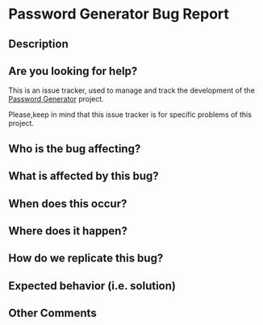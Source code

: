 # Password Generator Bug Report
<!--- Provide a general summary of your changes in the Title above -->
## Description
<!--- Provide a general summary of the issue -->
## Are you looking for help?

This is an issue tracker, used to manage and track the development of the [Password Generator](https://github.com/sebastienrousseau/password-generator) project. 

Please,keep in mind that this issue tracker is for specific problems of this project.

<!--- Provide a general summary of your changes in the Title above -->
## Who is the bug affecting?
<!-- Please be specific as possible. Use dashes (-) or numbers (1) to create a list of steps -->

## What is affected by this bug?
<!-- Please be specific as possible. Use dashes (-) or numbers (1) to create a list of steps -->

## When does this occur?
<!-- Please be specific as possible. Use dashes (-) or numbers (1) to create a list of steps -->

## Where does it happen?
<!-- Please be specific as possible. Use dashes (-) or numbers (1) to create a list of steps -->

## How do we replicate this bug?
<!-- Please be specific as possible. Use dashes (-) or numbers (1) to create a list of steps -->

## Expected behavior (i.e. solution)
<!-- Please be specific as possible. Use dashes (-) or numbers (1) to create a list of steps -->

## Other Comments
<!-- Please be specific as possible. Use dashes (-) or numbers (1) to create a list of steps -->
